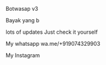 Botwasap v3

Bayak yang b

lots of updates
Just check it yourself 

My whatsapp
wa.me/+919074329903

My Instagram
